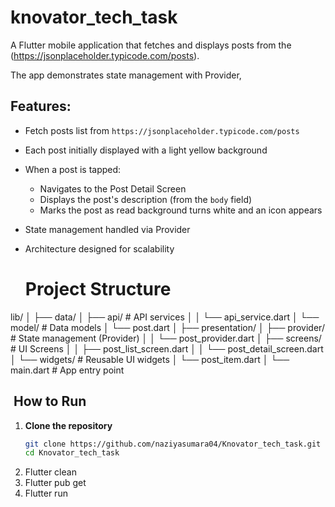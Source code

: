 # knovator_tech_task


A Flutter mobile application that fetches and displays posts from the (https://jsonplaceholder.typicode.com/posts).

The app demonstrates state management with Provider,

## Features:
- Fetch posts list from `https://jsonplaceholder.typicode.com/posts`
- Each post initially displayed with a light yellow background
- When a post is tapped:
    - Navigates to the Post Detail Screen
    - Displays the post's description (from the `body` field)
    - Marks the post as read background turns white and an icon appears
- State management handled via Provider
- Architecture designed for scalability

  # Project Structure

lib/
│
├── data/
│ ├── api/ # API services
│ │ └── api_service.dart
│ └── model/ # Data models
│ └── post.dart
│
├── presentation/
│ ├── provider/ # State management (Provider)
│ │ └── post_provider.dart
│ ├── screens/ # UI Screens
│ │ ├── post_list_screen.dart
│ │ └── post_detail_screen.dart
│ └── widgets/ # Reusable UI widgets
│ └── post_item.dart
│
└── main.dart # App entry point

## ️ How to Run

1. **Clone the repository**
   ```bash
   git clone https://github.com/naziyasumara04/Knovator_tech_task.git
   cd Knovator_tech_task
   
2. Flutter clean
3. Flutter pub get
4. Flutter run